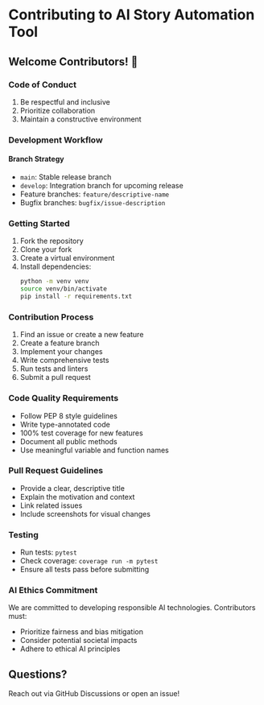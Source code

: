 # Contributing to AI Story Automation Tool

## Welcome Contributors! 🌟

### Code of Conduct
1. Be respectful and inclusive
2. Prioritize collaboration
3. Maintain a constructive environment

### Development Workflow
#### Branch Strategy
- `main`: Stable release branch
- `develop`: Integration branch for upcoming release
- Feature branches: `feature/descriptive-name`
- Bugfix branches: `bugfix/issue-description`

### Getting Started
1. Fork the repository
2. Clone your fork
3. Create a virtual environment
4. Install dependencies:
   ```bash
   python -m venv venv
   source venv/bin/activate
   pip install -r requirements.txt
   ```

### Contribution Process
1. Find an issue or create a new feature
2. Create a feature branch
3. Implement your changes
4. Write comprehensive tests
5. Run tests and linters
6. Submit a pull request

### Code Quality Requirements
- Follow PEP 8 style guidelines
- Write type-annotated code
- 100% test coverage for new features
- Document all public methods
- Use meaningful variable and function names

### Pull Request Guidelines
- Provide a clear, descriptive title
- Explain the motivation and context
- Link related issues
- Include screenshots for visual changes

### Testing
- Run tests: `pytest`
- Check coverage: `coverage run -m pytest`
- Ensure all tests pass before submitting

### AI Ethics Commitment
We are committed to developing responsible AI technologies. Contributors must:
- Prioritize fairness and bias mitigation
- Consider potential societal impacts
- Adhere to ethical AI principles

## Questions?
Reach out via GitHub Discussions or open an issue!